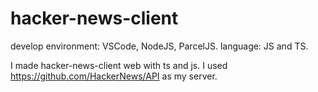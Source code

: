 # hacker-news-client
develop environment: VSCode, NodeJS, ParcelJS. 
language: JS and TS. 

I made hacker-news-client web with ts and js.
I used https://github.com/HackerNews/API as my server.
